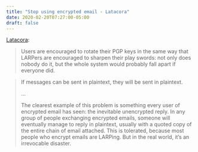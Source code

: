 ```yaml
---
title: "Stop using encrypted email - Latacora"
date: 2020-02-20T07:27:00-05:00
draft: false
---
```


[Latacora](https://latacora.micro.blog/2020/02/19/stop-using-encrypted.html):

> Users are encouraged to rotate their PGP keys in the same way that LARPers are encouraged to sharpen their play swords: not only does nobody do it, but the whole system would probably fall apart if everyone did.

<!--quoteend-->

> If messages can be sent in plaintext, they will be sent in plaintext.
>
> ...
>
> The clearest example of this problem is something every user of encrypted email has seen: the inevitable unencrypted reply. In any group of people exchanging encrypted emails, someone will eventually manage to reply in plaintext, usually with a quoted copy of the entire chain of email attached. This is tolerated, because most people who encrypt emails are LARPing. But in the real world, it’s an irrevocable disaster.

